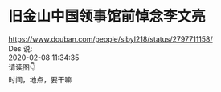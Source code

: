 # 旧金山中国领事馆前悼念李文亮

https://www.douban.com/people/sibyl218/status/2797711158/  
Des 说:   
2020-02-08 11:34:35   
请读图👇   
时间，地点，要干嘛   

<img src=""> 

